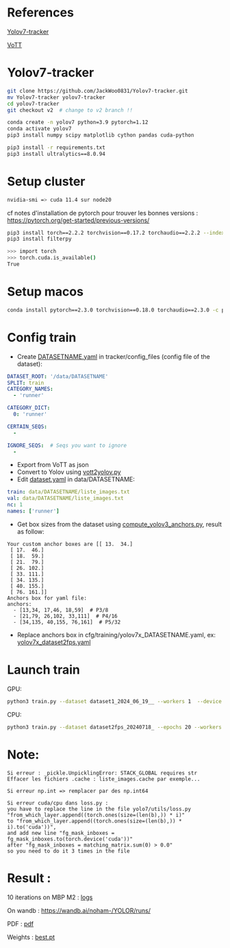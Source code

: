 # References 
[Yolov7-tracker](https://github.com/JackWoo0831/Yolov7-tracker)

[VoTT](https://github.com/microsoft/VoTT?tab=readme-ov-file#build-and-run-from-source)

# Yolov7-tracker
```bash
git clone https://github.com/JackWoo0831/Yolov7-tracker.git
mv Yolov7-tracker yolov7-tracker
cd yolov7-tracker
git checkout v2  # change to v2 branch !!
```
```bash
conda create -n yolov7 python=3.9 pytorch=1.12
conda activate yolov7
pip3 install numpy scipy matplotlib cython pandas cuda-python
```

<!-- ## ERROR: Could not find a version that satisfies the requirement cuda-python (from versions: none) Requires-Python >=3.10 -->
```bash
pip3 install -r requirements.txt
pip3 install ultralytics==8.0.94
```

# Setup cluster
```bash
nvidia-smi => cuda 11.4 sur node20
```

cf notes d'installation de pytorch pour trouver les bonnes versions : https://pytorch.org/get-started/previous-versions/
```bash
pip3 install torch==2.2.2 torchvision==0.17.2 torchaudio==2.2.2 --index-url https://download.pytorch.org/whl/cu118
pip3 install filterpy
```

```bash
>>> import torch
>>> torch.cuda.is_available()
True
```

# Setup macos
```bash
conda install pytorch==2.3.0 torchvision==0.18.0 torchaudio==2.3.0 -c pytorch
```

# Config train
- Create [DATASETNAME.yaml](../test/yolov7-tracker/tracker/config_files/dataset2fps.yaml) in tracker/config_files (config file of the dataset):
```yaml
DATASET_ROOT: '/data/DATASETNAME'
SPLIT: train
CATEGORY_NAMES: 
  - 'runner'

CATEGORY_DICT:
  0: 'runner'

CERTAIN_SEQS:
  - 

IGNORE_SEQS:  # Seqs you want to ignore
  - 
```

- Export from VoTT as json
- Convert to Yolov using [vott2yolov.py](../yolov7-setup/vott2yolov.py)
- Edit [dataset.yaml](../test/yolov7-tracker/data/dataset2fps/dataset.yaml) in data/DATASETNAME:
```yaml
train: data/DATASETNAME/liste_images.txt
val: data/DATASETNAME/liste_images.txt
nc: 1
names: ['runner']
```
- Get box sizes from the dataset using [compute_yolov3_anchors.py](../yolov7-setup/compute_yolov3_anchors.py), result as follow:
```
Your custom anchor boxes are [[ 13.  34.]
 [ 17.  46.]
 [ 18.  59.]
 [ 21.  79.]
 [ 26. 102.]
 [ 33. 111.]
 [ 34. 135.]
 [ 40. 155.]
 [ 76. 161.]]
Anchors box for yaml file:
anchors:
  - [13,34, 17,46, 18,59]  # P3/8
  - [21,79, 26,102, 33,111]  # P4/16
  - [34,135, 40,155, 76,161]  # P5/32
  ```
 - Replace anchors box in cfg/training/yolov7x_DATASETNAME.yaml, ex: [yolov7x_dataset2fps.yaml](../test/yolov7-tracker/cfg/training/yolov7x_dataset2fps.yaml)


# Launch train
GPU: 
```bash
python3 train.py --dataset dataset1_2024_06_19__ --workers 1  --device 0 --batch-size 4 --data data/dataset1_2024_06_19/datasetyaml  --img 1280 720 --cfg cfg/training/yolov7x_dataset1_2024_06_19.yaml  --weights ''  --name yolov7x-dataset1_2024_06_19  --hyp data/hyp.scratch.custom.yaml
```

<!-- python3 train.py --dataset dataset2fps_20240718_ --workers 1 --device 0 --batch-size 4 --data data/dataset2fps/dataset.yaml  --img 1280 720 --cfg cfg/training/yolov7x_dataset2fps.yaml --weights '' --name yolov7x-dataset2fps_20240718 --hyp data/hyp.scratch.custom.yaml -->
<!-- python3 train.py --dataset dataset2fps_20240718_ --epochs 20 --workers 1 --device cpu --batch-size 4 --data data/dataset2fps/dataset.yaml  --img 1280 720 --cfg cfg/training/yolov7x_dataset2fps.yaml --weights '' --name yolov7x-dataset2fps_20240718 --hyp data/hyp.scratch.custom.yaml  -->

CPU:
```bash
python3 train.py --dataset dataset2fps_20240718_ --epochs 20 --workers 1 --device cpu --batch-size 4 --data data/dataset2fps/dataset.yaml  --img 1280 720 --cfg cfg/training/yolov7x_dataset2fps.yaml --weights '' --name yolov7x-dataset2fps_20240718 --hyp data/hyp.scratch.custom.yaml
```

# Note:
```
Si erreur : _pickle.UnpicklingError: STACK_GLOBAL requires str
Effacer les fichiers .cache : liste_images.cache par exemple...

Si erreur np.int => remplacer par des np.int64

Si erreur cuda/cpu dans loss.py :
you have to replace the line in the file yolo7/utils/loss.py
"from_which_layer.append((torch.ones(size=(len(b),)) * i)"
to "from_which_layer.append((torch.ones(size=(len(b),)) * i).to('cuda'))",
and add new line "fg_mask_inboxes = fg_mask_inboxes.to(torch.device('cuda'))"
after "fg_mask_inboxes = matching_matrix.sum(0) > 0.0"
so you need to do it 3 times in the file
```

<!-- https://wandb.ai/noham- -->

<!-- /Users/noham/Documents/GitHub/Stage/2024 -->
<!-- /Users/noham/Documents/GitHub/Stage-2024 -->

# Result :
10 iterations on MBP M2 : [logs](test3.log)

On wandb : https://wandb.ai/noham-/YOLOR/runs/

PDF : [pdf](run_dataset2fps.pdf)

Weights : [best.pt](../test/yolov7-tracker/runs/train/yolov7x-dataset2fps_202407189/weights/best.pt)